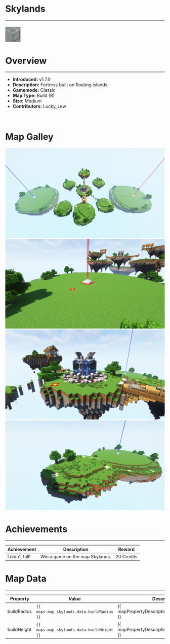 <!-- replace _map_ with the actual map name -->
<!-- change gamemode type for the Map data description  -->
# Skylands

***

#### ![skylandsicon](../assets/maps/skylands/skylands-icon.jpg)

# Overview
***
- **Introduced:** v1.7.0
- **Description:** Fortress built on floating islands.
- **Gamemode:** Classic
- **Map Type:** Build (B)
- **Size:** Medium
- **Contributors:** Lucky_Lew

<br />  

# Map Galley
![Skylands - Overview](../assets/maps/skylands/skylands-overview.jpg '')
![Skylands - Beacon](../assets/maps/skylands/skylands-beacon.jpg '')
![Skylands - Middle](../assets/maps/skylands/skylands-middle.jpg '')
![Skylands - Sponges](../assets/maps/skylands/skylands-sponge.jpg '')

# Achievements
***

| Achievement | Description | Reward |
| ----- | ----- | ------ |
| I didn't fall! | Win a game on the map Skylands. | 20 Credits |



# Map Data
***

| Property | Value | Description |
| ----------- | ----------- | ------ |
| buildRadius |`{{ maps.map_skylands.data.buildRadius }}`| {{ mapPropertyDescriptions.buildRadius.classic }} |
| buildHeight |`{{ maps.map_skylands.data.buildHeight }}`| {{ mapPropertyDescriptions.buildHeight.classic }} |